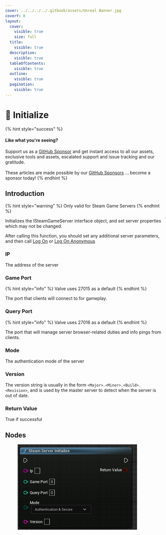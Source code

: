 ```yaml
---
cover: ../../../../.gitbook/assets/Unreal Banner.jpg
coverY: 0
layout:
  cover:
    visible: true
    size: full
  title:
    visible: true
  description:
    visible: true
  tableOfContents:
    visible: true
  outline:
    visible: true
  pagination:
    visible: true
---
```


# 🔵 Initialize

{% hint style="success" %}
#### Like what you're seeing?

Support us as a [GitHub Sponsor](../../../../become-a-sponsor/) and get instant access to all our assets, exclusive tools and assets, escalated support and issue tracking and our gratitude.\
\
These articles are made possible by our [GitHub Sponsors](../../../../become-a-sponsor/) ... become a sponsor today!
{% endhint %}

## Introduction

{% hint style="warning" %}
Only valid for Steam Game Servers
{% endhint %}

Initializes the ISteamGameServer interface object, and set server properties which may not be changed.

After calling this function, you should set any additional server parameters, and then call [Log On](log-on.md) or [Log On Anonymous](log-on-anonymous.md)

### IP

The address of the server

### Game Port

{% hint style="info" %}
Valve uses 27015 as a default
{% endhint %}

The port that clients will connect to for gameplay.

### Query Port

{% hint style="info" %}
Valve uses 27016 as a default
{% endhint %}

The port that will manage server browser-related duties and info pings from clients.

### Mode

The authentication mode of the server

### Version

The version string is usually in the form `<Major>.<Minor>.<Build>.<Revision>`, and is used by the master server to detect when the server is out of date.

### Return Value

True if successful

## Nodes

<figure><img src="../../../../.gitbook/assets/image (11) (1) (1) (1) (1).png" alt=""><figcaption></figcaption></figure>
